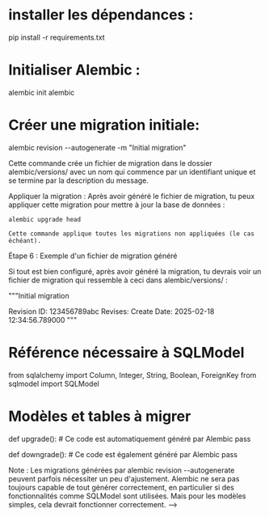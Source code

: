 # installer les dépendances :
pip install -r requirements.txt

# Initialiser Alembic :
alembic init alembic

# Créer une migration initiale:
alembic revision --autogenerate -m "Initial migration"

Cette commande crée un fichier de migration dans le dossier alembic/versions/ avec un nom qui commence par un identifiant unique et se termine par la description du message.

Appliquer la migration : Après avoir généré le fichier de migration, tu peux appliquer cette migration pour mettre à jour la base de données :

    alembic upgrade head

    Cette commande applique toutes les migrations non appliquées (le cas échéant).

Étape 6 : Exemple d'un fichier de migration généré

Si tout est bien configuré, après avoir généré la migration, tu devrais voir un fichier de migration qui ressemble à ceci dans alembic/versions/ :

"""Initial migration

Revision ID: 123456789abc
Revises: 
Create Date: 2025-02-18 12:34:56.789000
"""

# Référence nécessaire à SQLModel
from sqlalchemy import Column, Integer, String, Boolean, ForeignKey
from sqlmodel import SQLModel

# Modèles et tables à migrer
def upgrade():
    # Ce code est automatiquement généré par Alembic
    pass

def downgrade():
    # Ce code est également généré par Alembic
    pass

Note : Les migrations générées par alembic revision --autogenerate peuvent parfois nécessiter un peu d'ajustement. Alembic ne sera pas toujours capable de tout générer correctement, en particulier si des fonctionnalités comme SQLModel sont utilisées. Mais pour les modèles simples, cela devrait fonctionner correctement. -->
